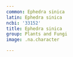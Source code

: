 ```yaml
---
common: Ephedra sinica
latin: Ephedra sinica
ncbi: '33152'
title: Ephedra sinica
group: Plants and Fungi
image: .na.character

---
```

